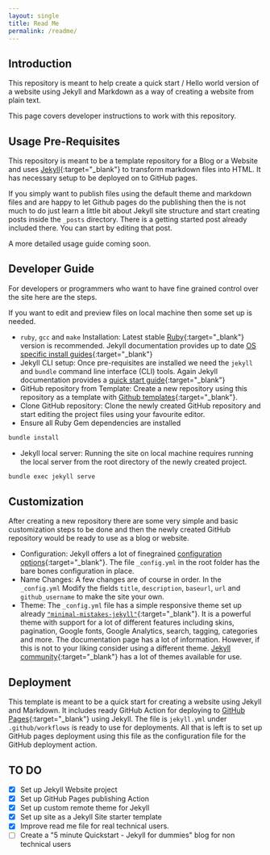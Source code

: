 ```yaml
---
layout: single
title: Read Me
permalink: /readme/
---
```


## Introduction
This repository is meant to help create a quick start / Hello world version of a website using Jekyll and Markdown as a way of creating a website from plain text.

This page covers developer instructions to work with this repository. 

## Usage Pre-Requisites
This repository is meant to be a template repository for a Blog or a Website and uses [Jekyll](https://jekyllrb.com/docs/){:target="_blank"} to transform markdown files into HTML. It has necessary setup to be deployed on to GitHub pages.

If you simply want to publish files using the default theme and markdown files and are happy to let Github pages do the publishing then the is not much to do just learn a little bit about Jekyll site structure and start creating posts inside the `_posts` directory. There is a getting started post already included there. You can start by editing that post.

A more detailed usage guide coming soon.

## Developer Guide
For developers or programmers who want to have fine grained control over the site here are the steps. 

If you want to edit and preview files on local machine then some set up is needed.
- `ruby`, `gcc` and `make` Installation: Latest stable [Ruby](https://www.ruby-lang.org/en/downloads/){:target="_blank"} version is recommended. Jekyll documentation provides up to date [OS specific install guides](https://jekyllrb.com/docs/installation){:target="_blank"}
- Jekyll CLI setup: Once pre-requisites are installed we need the `jekyll` and `bundle` command line interface (CLI) tools. Again Jekyll documentation provides a [quick start guide](https://jekyllrb.com/docs/#instructions){:target="_blank"}
- GitHub repository from Template: Create a new repository using this repository as a template with [Github templates](https://github.com/new?template_name=github_jekyll_pages_demo&template_owner=vshanbha){:target="_blank"}. 
- Clone GitHub repository: Clone the newly created GitHub repository and start editing the project files using your favourite editor.
- Ensure all Ruby Gem dependencies are installed
```bash
bundle install
```
- Jekyll local server: Running the site on local machine requires running the local server from the root directory of the newly created project.
```bash
bundle exec jekyll serve
```
## Customization
After creating a new repository there are some very simple and basic customization steps to be done and then the newly created GitHub repository would be ready to use as a blog or website. 
- Configuration: Jekyll offers a lot of finegrained [configuration options](https://jekyllrb.com/docs/configuration/){:target="_blank"}. The file `_config.yml` in the root folder has the bare bones configuration in place. 
- Name Changes: A few changes are of course in order. In the `_config.yml` Modify the fields `title`, `description`, `baseurl`, `url` and `github_username` to make the site your own.
- Theme: The `_config.yml` file has a simple responsive theme set up already [`"minimal-mistakes-jekyll"`](https://mmistakes.github.io/minimal-mistakes/){:target="_blank"}. It is a powerful theme with support for a lot of different features including skins, pagination, Google fonts, Google Analytics, search, tagging, categories and more. The documentation page has a lot of information. However, if this is not to your liking consider using a different theme. [Jekyll community](https://jekyllrb.com/docs/themes/){:target="_blank"} has a lot of themes available for use. 

## Deployment 
This template is meant to be a quick start for creating a website using Jekyll and Markdown. It includes ready GitHub Action for deploying to [GitHub Pages](https://pages.github.com/){:target="_blank"} using Jekyll. The file is `jekyll.yml` under `.github/workflows` is ready to use for deployments. All that is left is to set up GitHub pages deployment using this file as the configuration file for the GitHub deployment action.  

## TO DO 
- [x] Set up Jekyll Website project
- [x] Set up GitHub Pages publishing Action
- [x] Set up custom remote theme for Jekyll
- [x] Set up site as a Jekyll Site starter template
- [x] Improve read me file for real technical users.
- [ ] Create a "5 minute Quickstart - Jekyll for dummies" blog for non technical users
